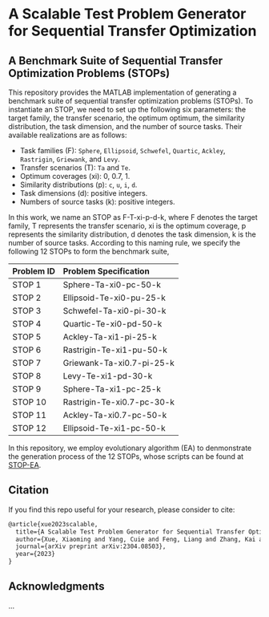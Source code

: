 # A Scalable Test Problem Generator for Sequential Transfer Optimization

## A Benchmark Suite of Sequential Transfer Optimization Problems (STOPs)

This repository provides the MATLAB implementation of generating a benchmark suite of sequential transfer optimization problems (STOPs). To instantiate an STOP, we need to set up the following six parameters: the target family, the transfer scenario, the optimum optimum, the similarity distribution, the task dimension, and the number of source tasks. Their available realizations are as follows:

* Task families (F): `Sphere`, `Ellipsoid`, `Schwefel`, `Quartic`, `Ackley`, `Rastrigin`, `Griewank`, and `Levy`.
* Transfer scenarios (T): `Ta` and `Te`.
* Optimum coverages (xi): 0, 0.7, 1.
* Similarity distributions (p): `c`, `u`, `i`, `d`.
* Task dimensions (d): positive integers.
* Numbers of source tasks (k): positive integers.

In this work, we name an STOP as F-T-xi-p-d-k, where F denotes the target family, T represents the transfer scenario, xi is the optimum coverage, p represents the similarity distribution, d denotes the task dimension, k is the number of source tasks. According to this naming rule, we specify the following 12 STOPs to form the benchmark suite,


|Problem ID|Problem Specification|
|:-|:-|
|STOP 1|Sphere-Ta-xi0-pc-50-k|
|STOP 2|Ellipsoid-Te-xi0-pu-25-k|
|STOP 3|Schwefel-Ta-xi0-pi-30-k|
|STOP 4|Quartic-Te-xi0-pd-50-k|
|STOP 5|Ackley-Ta-xi1-pi-25-k|
|STOP 6|Rastrigin-Te-xi1-pu-50-k|
|STOP 7|Griewank-Ta-xi0.7-pi-25-k|
|STOP 8|Levy-Te-xi1-pd-30-k|
|STOP 9|Sphere-Ta-xi1-pc-25-k|
|STOP 10|Rastrigin-Te-xi0.7-pc-30-k|
|STOP 11|Ackley-Ta-xi0.7-pc-50-k|
|STOP 12|Ellipsoid-Te-xi1-pc-50-k|

In this repository, we employ evolutionary algorithm (EA) to denmonstrate the generation process of the 12 STOPs, whose scripts can be found at [STOP-EA](https://github.com/XmingHsueh/STOP/blob/main/main_generation_ea.m).

## Citation

If you find this repo useful for your research, please consider to cite:
```latex
@article{xue2023scalable,
  title={A Scalable Test Problem Generator for Sequential Transfer Optimization},
  author={Xue, Xiaoming and Yang, Cuie and Feng, Liang and Zhang, Kai and Song, Linqi and Tan, Kay Chen},
  journal={arXiv preprint arXiv:2304.08503},
  year={2023}
}
```

## Acknowledgments

...
